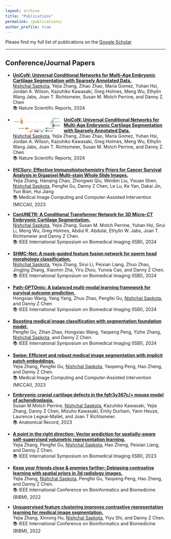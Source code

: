 ```yaml
---
layout: archive
title: "Publications"
permalink: /publications/
author_profile: true
---
```


Please find my full list of publications on the <a href="https://scholar.google.com/citations?user=0ZclOWAAAAAJ&hl=en" target="_blank" rel="noopener noreferrer">Google Scholar</a>

---

## Conference/Journal Papers


* <a href="https://arxiv.org/pdf/2410.13043" target="_blank" rel="noopener noreferrer">**UniCoN: Universal Conditional Networks for Multi-Age Embryonic Cartilage Segmentation with Sparsely Annotated Data.** </a><br>
<u>Nishchal Sapkota</u>, Yejia Zhang, Zihao Zhao, Maria Gomez, Yuhan Hsi, Jordan A. Wilson, Kazuhiko Kawasaki, Greg Holmes, Meng Wu, Ethylin Wang Jabs, Joan T. Richtsmeier, Susan M. Motch Perrine, and Danny Z. Chen <br>
📚 Nature Scientific Reports, 2024

* <img src="images/unicon.jpg" alt="UniCoN paper" width="150" style="margin-right:10px; float:left;" /> <a href="https://arxiv.org/pdf/2410.13043" target="_blank" rel="noopener noreferrer">**UniCoN: Universal Conditional Networks for Multi-Age Embryonic Cartilage Segmentation with Sparsely Annotated Data.** </a><br>
<u>Nishchal Sapkota</u>, Yejia Zhang, Zihao Zhao, Maria Gomez, Yuhan Hsi, Jordan A. Wilson, Kazuhiko Kawasaki, Greg Holmes, Meng Wu, Ethylin Wang Jabs, Joan T. Richtsmeier, Susan M. Motch Perrine, and Danny Z. Chen <br>
📚 Nature Scientific Reports, 2024
  <br clear="all" />

* <a href="https://www.cs.jhu.edu/~lelu/publication/MICCAI2024-0495.pdf" target="_blank" rel="noopener noreferrer">**IHCSurv: Effective Immunohistochemistry Priors for Cancer Survival Analysis in Gigapixel Multi-stain Whole Slide Images.** </a><br>
Yejia Zhang, Hanqing Chao, Zhongwei Qiu, Wenbin Liu, Yixuan Shen, <u>Nishchal Sapkota</u>, Pengfei Gu, Danny Z Chen, Le Lu, Ke Yan, Dakai Jin, Yun Bian, Hui Jiang <br>
📚 Medical Image Computing and Computer-Assisted Intervention (MICCAI), 2023

* <a href="https://arxiv.org/pdf/2402.03695.pdf" target="_blank" rel="noopener noreferrer">**ConUNETR: A Conditional Transformer Network for 3D Micro-CT Embryonic Cartilage Segmentation.** </a><br>
<u>Nishchal Sapkota</u>, Yejia Zhang, Susan M. Motch Perrine, Yuhan Hsi, Sirui Li, Meng Wu,
Greg Holmes, Abdul R. Abdulai, Ethylin W. Jabs, Joan T. Richtsmeier and Danny Z Chen.  <br>
📚 IEEE International Symposium on Biomedical Imaging (ISBI), 2024 

* <a href="https://arxiv.org/pdf/2402.03697.pdf" target="_blank" rel="noopener noreferrer">**SHMC-Net: A mask-guided feature fusion network for sperm head morphology classification.** </a><br>
<u>Nishchal Sapkota</u>, Yejia Zhang, Sirui Li, Peixian Liang, Zhuo Zhao, Jingjing Zhang, Xiaomin Zha, Yiru Zhou, Yunxia Cao, and Danny Z Chen.  <br>
📚 IEEE International Symposium on Biomedical Imaging (ISBI), 2024

* <a href="https://arxiv.org/pdf/2403.11375.pdf" target="_blank" rel="noopener noreferrer">**Path‐GPTOmic: A balanced multi‐modal learning framework for survival outcome prediction.**</a><br>
Hongxiao Wang, Yang Yang, Zhuo Zhao, Pengfei Gu, <u>Nishchal Sapkota</u>, and Danny Z Chen <br>
📚 IEEE International Symposium on Biomedical Imaging (ISBI), 2024 

* <a href="https://www3.nd.edu/~cwang11/research/isbi24-sfm.pdf" target="_blank" rel="noopener noreferrer">**Boosting medical image classification with segmentation foundation model.**</a><br>
Pengfei Gu, Zihan Zhao, Hongxiao Wang, Yaopeng Peng, Yizhe Zhang, <u>Nishchal Sapkota</u>, and Danny Z Chen. <br>
📚 IEEE International Symposium on Biomedical Imaging (ISBI), 2024 

* <a href="https://arxiv.org/pdf/2307.12429.pdf" target="_blank" rel="noopener noreferrer">**Swipe: Eﬀicient and robust medical image segmentation with implicit patch embeddings.** </a><br>
Yejia Zhang, Pengfei Gu, <u>Nishchal Sapkota</u>, Yaopeng Peng, Hao Zheng, and Danny Z Chen.  <br>
📚 Medical Image Computing and Computer-Assisted Intervention (MICCAI), 2023

* <a href="https://anatomypubs.onlinelibrary.wiley.com/doi/pdfdirect/10.1002/ar.25327" target="_blank" rel="noopener noreferrer">**Embryonic cranial cartilage defects in the fgfr3y367c/+ mouse model of achondroplasia.** </a> <br>
Susan M Motch Perrine, <u>Nishchal Sapkota</u>, Kazuhiko Kawasaki, Yejia Zhang, Danny Z Chen, Mizuho Kawasaki,
Emily Durham, Yann Heuze, Laurence Legeai-Mallet, and Joan T Richtsmeier. <br>
📚 Anatomical Record, 2023

* <a href="https://arxiv.org/pdf/2211.08533.pdf" target="_blank" rel="noopener noreferrer">**A point in the right direction: Vector prediction for spatially-aware self-supervised volumetric representation learning.**</a> <br>
Yejia Zhang, Pengfei Gu, <u>Nishchal Sapkota</u>,  Hao Zheng, Peixian Liang, and Danny Z Chen. <br>
📚 IEEE International Symposium on Biomedical Imaging (ISBI), 2023

* <a href="https://arxiv.org/pdf/2211.08643.pdf" target="_blank" rel="noopener noreferrer">**Keep your friends close & enemies farther: Debiasing contrastive learning with spatial priors in 3d radiology images.** </a><br>
Yejia Zhang, <u>Nishchal Sapkota</u>,  Pengfei Gu, Yaopeng Peng, Hao Zheng, and Danny Z Chen. <br>
📚 IEEE International Conference on Bioinformatics and Biomedicine (BIBM), 2022

* <a href="https://arxiv.org/pdf/2211.08557.pdf" target="_blank" rel="noopener noreferrer">**Unsupervised feature clustering improves contrastive representation learning for medical image segmentation.**</a> <br>
Yejia Zhang, Xinrong Hu, <u>Nishchal Sapkota</u>,  Yiyu Shi, and Danny Z Chen. <br>
📚 IEEE International Conference on Bioinformatics and Biomedicine (BIBM), 2022






